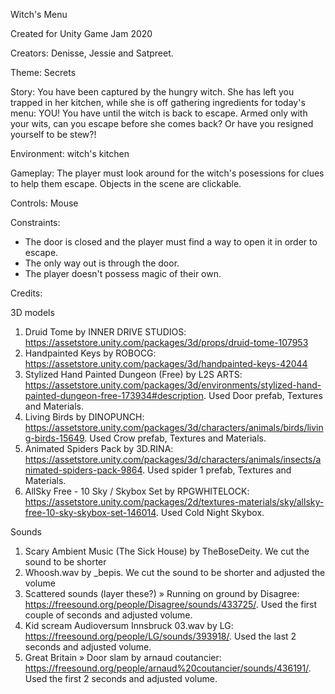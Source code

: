 Witch's Menu

Created for Unity Game Jam 2020

Creators: Denisse, Jessie and Satpreet.

Theme: Secrets

Story: You have been captured by the hungry witch. She has left you trapped in her kitchen, while she is off gathering ingredients for today's menu: YOU!
You have until the witch is back to escape. Armed only with your wits, can you escape before she comes back? Or have you resigned yourself to be stew?!

Environment: witch's kitchen

Gameplay: The player must look around for the witch's posessions for clues to help them escape. Objects in the scene are clickable.

Controls: Mouse

Constraints: 
- The door is closed and the player must find a way to open it in order to escape.
- The only way out is through the door.
- The player doesn't possess magic of their own.

Credits:

3D models
1. Druid Tome by INNER DRIVE STUDIOS: https://assetstore.unity.com/packages/3d/props/druid-tome-107953
2. Handpainted Keys by ROBOCG: https://assetstore.unity.com/packages/3d/handpainted-keys-42044
3. Stylized Hand Painted Dungeon (Free) by L2S ARTS: https://assetstore.unity.com/packages/3d/environments/stylized-hand-painted-dungeon-free-173934#description. Used Door prefab, Textures and Materials.
4. Living Birds by DINOPUNCH: https://assetstore.unity.com/packages/3d/characters/animals/birds/living-birds-15649. Used Crow prefab, Textures and Materials.
5. Animated Spiders Pack by 3D.RINA: https://assetstore.unity.com/packages/3d/characters/animals/insects/animated-spiders-pack-9864. Used spider 1 prefab, Textures and Materials.
6. AllSky Free - 10 Sky / Skybox Set by RPGWHITELOCK: https://assetstore.unity.com/packages/2d/textures-materials/sky/allsky-free-10-sky-skybox-set-146014. Used Cold Night Skybox.

Sounds
1. Scary Ambient Music (The Sick House) by TheBoseDeity. We cut the sound to be shorter
2. Whoosh.wav by _bepis. We cut the sound to be shorter and adjusted the volume
3. Scattered sounds (layer these?) » Running on ground by Disagree: https://freesound.org/people/Disagree/sounds/433725/. Used the first couple of seconds and adjusted volume.
4. Kid scream Audioversum Innsbruck 03.wav by LG: https://freesound.org/people/LG/sounds/393918/. Used the last 2 seconds and adjusted volume.
5. Great Britain » Door slam by arnaud coutancier: https://freesound.org/people/arnaud%20coutancier/sounds/436191/. Used the first 2 seconds and adjusted volume.
